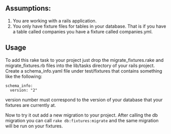## Assumptions: ##
  1. You are working with a rails application.
  1. You only have fixture files for tables in your database.  That is if you have a table called companies you have a fixture called companies.yml.

## Usage ##
To add this rake task to your project just drop the migrate\_fixtures.rake and migrate\_fixtures.rb files into the lib/tasks directory of your rails project.  Create a schema\_info.yaml file under test/fixtures that contains something like the following:
```
schema_info: 
  version: "2"
```
version number must correspond to the version of your database that your fixtures are currently at.

Now to try it out add a new migration to your project.  After calling the db migration you can call `rake db:fixtures:migrate` and the same migration will be run on your fixtures.
